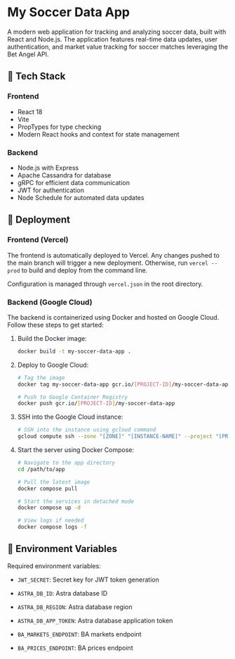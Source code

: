 # My Soccer Data App

A modern web application for tracking and analyzing soccer data, built with React and Node.js. The application features real-time data updates, user authentication, and market value tracking for soccer matches leveraging the Bet Angel API.

## 🚀 Tech Stack

### Frontend

- React 18
- Vite
- PropTypes for type checking
- Modern React hooks and context for state management

### Backend

- Node.js with Express
- Apache Cassandra for database
- gRPC for efficient data communication
- JWT for authentication
- Node Schedule for automated data updates

## 🚀 Deployment

### Frontend (Vercel)

The frontend is automatically deployed to Vercel. Any changes pushed to the main branch will trigger a new deployment. Otherwise, run `vercel --prod` to build and deploy from the command line.

Configuration is managed through `vercel.json` in the root directory.

### Backend (Google Cloud)

The backend is containerized using Docker and hosted on Google Cloud. Follow these steps to get started:

1. Build the Docker image:

   ```bash
   docker build -t my-soccer-data-app .
   ```

2. Deploy to Google Cloud:

   ```bash
   # Tag the image
   docker tag my-soccer-data-app gcr.io/[PROJECT-ID]/my-soccer-data-app

   # Push to Google Container Registry
   docker push gcr.io/[PROJECT-ID]/my-soccer-data-app
   ```

3. SSH into the Google Cloud instance:

   ```bash
   # SSH into the instance using gcloud command
   gcloud compute ssh --zone "[ZONE]" "[INSTANCE-NAME]" --project "[PROJECT-ID]"
   ```

4. Start the server using Docker Compose:

   ```bash
   # Navigate to the app directory
   cd /path/to/app

   # Pull the latest image
   docker compose pull

   # Start the services in detached mode
   docker compose up -d

   # View logs if needed
   docker compose logs -f
   ```

## 📝 Environment Variables

Required environment variables:

- `JWT_SECRET`: Secret key for JWT token generation

- `ASTRA_DB_ID`: Astra database ID
- `ASTRA_DB_REGION`: Astra database region
- `ASTRA_DB_APP_TOKEN`: Astra database application token

- `BA_MARKETS_ENDPOINT`: BA markets endpoint
- `BA_PRICES_ENDPOINT`: BA prices endpoint
